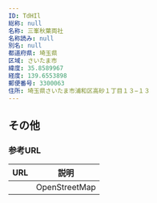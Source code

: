 ```yaml
---
ID: TdHIl
総称: null
名称: 三峯秋葉両社
名称読み: null
別名: null
都道府県: 埼玉県
区域: さいたま市
緯度: 35.8589967
経度: 139.6553898
郵便番号: 3300063
住所: 埼玉県さいたま市浦和区高砂１丁目１３−１３
---
```


## その他

### 参考URL

| URL | 説明          |
| --- | ------------- |
|     | OpenStreetMap |
